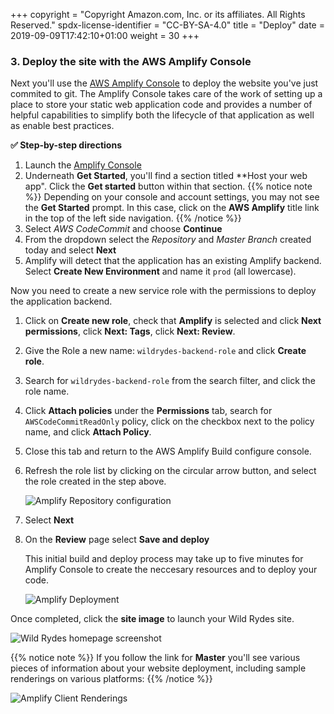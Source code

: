 +++
copyright = "Copyright Amazon.com, Inc. or its affiliates. All Rights Reserved."
spdx-license-identifier = "CC-BY-SA-4.0"
title = "Deploy"
date = 2019-09-09T17:42:10+01:00
weight = 30
+++

### 3. Deploy the site with the AWS Amplify Console

Next you'll use the [AWS Amplify Console][amplify-console] to deploy the website you've just commited to git. The Amplify Console takes care of the work of setting up a place to store your static web application code and provides a number of helpful capabilities to simplify both the lifecycle of that application as well as enable best practices.

**:white_check_mark: Step-by-step directions**

1. Launch the [Amplify Console][amplify-console-console]
1. Underneath **Get Started**, you'll find a section titled **Host your web app". Click the **Get started** button within that section.
{{% notice note %}}
Depending on your console and account settings, you may not see the **Get Started** prompt. In this case, click on the **AWS Amplify** title link in the top of the left side navigation.
{{% /notice %}}
1. Select *AWS CodeCommit* and choose **Continue**
1. From the dropdown select the *Repository* and *Master Branch* created today and select **Next**
1. Amplify will detect that the application has an existing Amplify backend. Select **Create New Environment** and name it `prod` (all lowercase).

Now you need to create a new service role with the permissions to deploy the application backend.  

1. Click on **Create new role**, check that **Amplify** is selected and click **Next permissions**, click **Next: Tags**, click **Next: Review**.  
1. Give the Role a new name: `wildrydes-backend-role` and click **Create role**.
1. Search for `wildrydes-backend-role` from the search filter, and click the role name. 
1. Click **Attach policies** under the **Permissions** tab, search for `AWSCodeCommitReadOnly` policy, click on the checkbox next to the policy name, and click **Attach Policy**.
1. Close this tab and return to the AWS Amplify Build configure console.

1. Refresh the role list by clicking on the circular arrow button, and select the role created in the step above.
    
    ![Amplify Repository configuration](/images/amplifyConsole-setup-new1.png)
1. Select **Next**
1. On the **Review** page select **Save and deploy**
    
    This initial build and deploy process may take up to five minutes for Amplify Console to create the neccesary resources and to deploy your code.
    
    ![Amplify Deployment](/images/amplify-deploy-status.png)

Once completed, click the **site image** to launch your Wild Rydes site.

![Wild Rydes homepage screenshot](/images/wildrydes-homepage.png)

{{% notice note %}}
If you follow the link for **Master** you'll see various pieces of information about your website deployment, including sample renderings on various platforms:
{{% /notice %}}

![Amplify Client Renderings](/images/amplify-renderings.png)

[amplify-console]: https://aws.amazon.com/amplify/console/
[amplify-console-console]: https://console.aws.amazon.com/amplify/home
